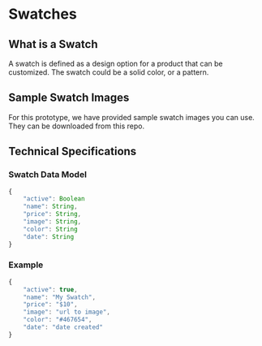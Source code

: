 # Swatches

## What is a Swatch
A swatch is defined as a design option for a product that can be customized. The swatch could be a solid color, or a pattern. 

## Sample Swatch Images 
For this prototype, we have provided sample swatch images you can use. They can be downloaded from this repo. 

## Technical Specifications

### Swatch Data Model 

```javascript
{
    "active": Boolean
    "name": String,
    "price": String,
    "image": String,
    "color": String
    "date": String
}
```
### Example
```javascript
{
    "active": true,
    "name": "My Swatch",
    "price": "$10",
    "image": "url to image",
    "color": "#467654",
    "date": "date created"
}
```